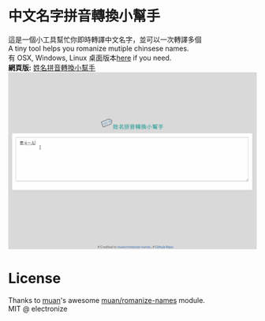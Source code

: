 # 中文名字拼音轉換小幫手
這是一個小工具幫忙你即時轉譯中文名字，並可以一次轉譯多個  
A tiny tool helps you romanize mutiple chinsese names.  
有 OSX, Windows, Linux 桌面版本[here](https://github.com/electronize/romanize-names-desktop) if you need.  
**網頁版:** [姓名拼音轉換小幫手](http://electronize.github.io/romanize/)
![](https://raw.githubusercontent.com/electronize/romanize/gh-pages/media/record.gif)

License
==
Thanks to [muan](https://github.com/muan)'s awesome [muan/romanize-names](https://github.com/muan/romanize-names) module.  
MIT @ electronize 

